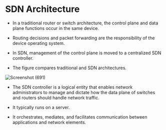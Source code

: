 # SDN Architecture 

- In a traditional router or switch architecture, the control plane and data plane functions occur in the same device. 
 
- Routing decisions and packet forwarding are the responsibility of the device operating system. 
- In SDN, management of the control plane is moved to a centralized SDN controller. 

- The figure compares traditional and SDN architectures.


![Screenshot (691)](https://user-images.githubusercontent.com/63872951/175634063-6affc9f7-cb46-483b-86bb-b0ee6d23cb1d.png)

- The SDN controller is a logical entity that enables network administrators to manage and dictate how the data plane of switches and routers should handle network traffic. 

- It typically runs on a server. 
- It orchestrates, mediates, and facilitates communication between applications and network elements.
